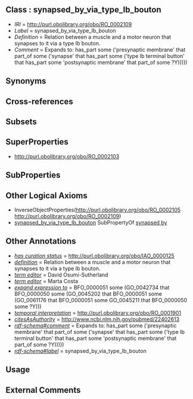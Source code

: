 
## Class : synapsed_by_via_type_Ib_bouton

 * *IRI* = http://purl.obolibrary.org/obo/RO_0002109
 * *Label* = synapsed_by_via_type_Ib_bouton
 * *Definition* = Relation between a muscle and a motor neuron that synapses to it via a type Ib bouton.
 * *Comment* = Expands to: has_part some ('presynaptic membrane' that part_of some ('synapse' that has_part some ('type Ib terminal button' that has_part some 'postsynaptic membrane' that part_of some ?Y)))))

## Synonyms


## Cross-references


## Subsets


## SuperProperties

 * <http://purl.obolibrary.org/obo/RO_0002103>

## SubProperties


## Other Logical Axioms

 * InverseObjectProperties(<http://purl.obolibrary.org/obo/RO_0002105> <http://purl.obolibrary.org/obo/RO_0002109>)
 * [synapsed_by_via_type_Ib_bouton](../../RO/09/RO_0002109.md) SubPropertyOf [synapsed by](../../RO/03/RO_0002103.md)

## Other Annotations

 * *[has curation status](../../IAO/14/IAO_0000114.md)* = http://purl.obolibrary.org/obo/IAO_0000125
 * *[definition](../../IAO/15/IAO_0000115.md)* = Relation between a muscle and a motor neuron that synapses to it via a type Ib bouton.
 * *[term editor](../../IAO/17/IAO_0000117.md)* = David Osumi-Sutherland
 * *[term editor](../../IAO/17/IAO_0000117.md)* = Marta Costa
 * *[expand expression to](../../IAO/24/IAO_0000424.md)* = BFO_0000051 some (GO_0042734 that BFO_0000050 some (GO_0045202 that BFO_0000051 some (GO_0061176 that BFO_0000051 some GO_0045211 that BFO_0000050 some ?Y)))
 * *[temporal interpretation](../../RO/00/RO_0001900.md)* = http://purl.obolibrary.org/obo/RO_0001901
 * *[citesAsAuthority](../../ty/citesAsAuthority.md)* = http://www.ncbi.nlm.nih.gov/pubmed/22402613
 * *[rdf-schema#comment](../../nt/rdf-schema#comment.md)* = Expands to: has_part some ('presynaptic membrane' that part_of some ('synapse' that has_part some ('type Ib terminal button' that has_part some 'postsynaptic membrane' that part_of some ?Y)))))
 * *[rdf-schema#label](../../el/rdf-schema#label.md)* = synapsed_by_via_type_Ib_bouton

## Usage


## External Comments

